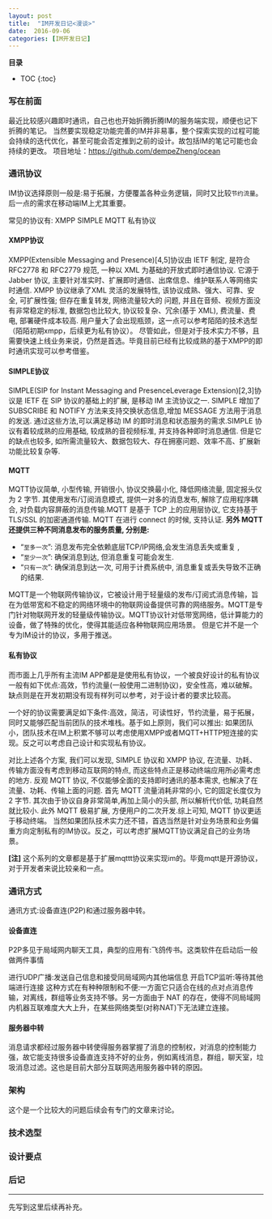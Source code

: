 ```yaml
---
layout: post
title:  "IM开发日记<漫谈>"
date:  2016-09-06
categories: [IM开发日记]
---
```


**目录**

* TOC
{:toc}

### 写在前面

最近比较感兴趣即时通讯，自己也也开始折腾折腾IM的服务端实现，顺便也记下折腾的笔记。
当然要实现稳定功能完善的IM并非易事，整个探索实现的过程可能会持续的迭代优化，甚至可能会否定推到之前的设计。故包括IM的笔记可能也会持续的更改。
项目地址：https://github.com/dempeZheng/ocean

### 通讯协议

IM协议选择原则一般是:易于拓展，方便覆盖各种业务逻辑，同时又比较`节约流量`。后一点的需求在移动端IM上尤其重要。

常见的协议有:
XMPP
SIMPLE
MQTT
私有协议

#### XMPP协议
XMPP(Extensible Messaging and Presence)[4,5]协议由 IETF 制定, 是符合 RFC2778 和 RFC2779 规范, 一种以 XML 为基础的开放式即时通信协议. 它源于Jabber 协议, 主要针对准实时、扩展即时通信、出席信息、维护联系人等网络实时通信. XMPP 协议继承了XML 灵活的发展特性, 该协议成熟、强大、可靠、安全, 可扩展性强; 但存在重复转发, 网络流量较大的
问题, 并且在音频、视频方面没有非常稳定的标准, 数据包也比较大, 协议较复杂、冗余(基于 XML), 费流量、费电, 部署硬件成本较高. 用户量大了会出现瓶颈，这一点可以参考陌陌的技术选型（陌陌初期xmpp，后续更为私有协议）。
尽管如此，但是对于技术实力不够，且需要快速上线业务来说，仍然是首选。毕竟目前已经有比较成熟的基于XMPP的即时通讯实现可以参考借鉴。

#### SIMPLE协议
SIMPLE(SIP for Instant Messaging and PresenceLeverage Extension)[2,3]协议是 IETF 在 SIP 协议的基础上的扩展, 是移动 IM 主流协议之一. SIMPLE 增加了SUBSCRIBE 和 NOTIFY 方法来支持交换状态信息,增加 MESSAGE 方法用于消息的发送. 通过这些方法,可以满足移动 IM 的即时消息和状态服务的需求.SIMPLE 协议有着较成熟的应用基础, 较成熟的音视频标准, 并支持各种即时消息通信. 但是它的缺点也较多, 如所需流量较大、数据包较大、存在拥塞问题、效率不高、扩展新功能比较复杂等. 

#### MQTT

MQTT协议简单, 小型传输, 开销很小, 协议交换最小化, 降低网络流量, 固定报头仅为 2 字节. 其使用发布/订阅消息模式, 提供一对多的消息发布, 解除了应用程序耦合, 对负载内容屏蔽的消息传输.MQTT 是基于 TCP 上的应用层协议, 它支持基于TLS/SSL 的加密通道传输. MQTT 在进行 connect 的时候, 支持认证. 
**另外 MQTT 还提供三种不同消息发布的服务质量, 分别是:**

-  “`至多一次`”: 消息发布完全依赖底层TCP/IP网络,会发生消息丢失或重复 ,
- “`至少一次`”: 确保消息到达, 但消息重复可能会发生.
-  “`只有一次`”: 确保消息到达一次, 可用于计费系统中, 消息重复或丢失导致不正确的结果.
 
MQTT是一个物联网传输协议，它被设计用于轻量级的发布/订阅式消息传输，旨在为低带宽和不稳定的网络环境中的物联网设备提供可靠的网络服务。MQTT是专门针对物联网开发的轻量级传输协议。MQTT协议针对低带宽网络，低计算能力的设备，做了特殊的优化，使得其能适应各种物联网应用场景。
但是它并不是一个专为IM设计的协议，多用于推送。


#### 私有协议

而市面上几乎所有主流IM APP都是是使用私有协议，一个被良好设计的私有协议一般有如下优点:高效，节约流量(一般使用二进制协议)，安全性高，难以破解。缺点则是在开发初期没有现有样列可以参考，对于设计者的要求比较高。


一个好的协议需要满足如下条件:高效，简洁，可读性好，节约流量，易于拓展，同时又能够匹配当前团队的技术堆栈。基于如上原则，我们可以推出: 如果团队小，团队技术在IM上积累不够可以考虑使用XMPP或者MQTT+HTTP短连接的实现。反之可以考虑自己设计和实现私有协议。


对比上述各个方案, 我们可以发现, SIMPLE 协议和 XMPP 协议, 在流量、功耗、传输方面没有考虑到移动互联网的特点, 而这些特点正是移动终端应用所必需考虑的地方. 反观 MQTT 协议, 不仅能够全面的支持即时通讯的基本需求, 也解决了在流量、功耗、传输上面的问题. 首先 MQTT 流量消耗非常的小, 它的固定长度仅为 2 字节. 其次由于协议自身非常简单,再加上简小的头部, 所以解析代价低, 功耗自然就比较小. 此外 MQTT 极易扩展, 方便用户的二次开发.综上可知, MQTT 协议更适于移动终端。
当然如果团队技术实力还不错，首选当然是针对业务场景和业务偏重方向定制私有的IM协议。反之，可以考虑扩展MQTT协议满足自己的业务场景。


**[注]** 这个系列的文章都是基于扩展mqttt协议来实现im的。毕竟mqtt是开源协议，对于开发者来说比较亲和一点。

### 通讯方式
通讯方式:设备直连(P2P)和通过服务器中转。
#### 设备直连

P2P多见于局域网内聊天工具，典型的应用有:飞鸽传书。这类软件在启动后一般做两件事情

进行UDP广播:发送自己信息和接受同局域网内其他端信息
开启TCP监听:等待其他端进行连接
这种方式在有种种限制和不便:一方面它只适合在线的点对点消息传输，对离线，群组等业务支持不够。另一方面由于 NAT 的存在，使得不同局域网内机器互联难度大大上升，在某些网络类型(对称NAT)下无法建立连接。

#### 服务器中转
消息请求都经过服务器中转使得服务器掌握了消息的控制权，对消息的控制能力强，故它能支持很多设备直连支持不好的业务，例如离线消息，群组，聊天室，垃圾消息过滤。这也是目前大部分互联网选用服务器中转的原因。

### 架构
这个是一个比较大的问题后续会有专门的文章来讨论。

### 技术选型


### 设计要点

### 后记
----
先写到这里后续再补充。

